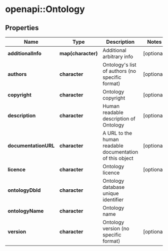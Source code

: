 # openapi::Ontology

## Properties
Name | Type | Description | Notes
------------ | ------------- | ------------- | -------------
**additionalInfo** | **map(character)** | Additional arbitrary info | [optional] 
**authors** | **character** | Ontology&#39;s list of authors (no specific format) | [optional] 
**copyright** | **character** | Ontology copyright | [optional] 
**description** | **character** | Human readable description of Ontology | [optional] 
**documentationURL** | **character** | A URL to the human readable documentation of this object | [optional] 
**licence** | **character** | Ontology licence | [optional] 
**ontologyDbId** | **character** | Ontology database unique identifier | 
**ontologyName** | **character** | Ontology name | 
**version** | **character** | Ontology version (no specific format) | [optional] 


